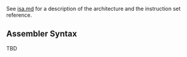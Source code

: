 See [isa.md](isa.md) for a description of the architecture and the instruction set reference.

Assembler Syntax
----------------

TBD
